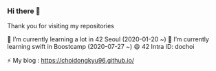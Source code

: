 ### Hi there 👋
Thank you for visiting my repositories

🌱 I’m currently learning a lot in 42 Seoul   (2020-01-20 ~)
🧐 I’m currently learning swift in Boostcamp  (2020-07-27 ~) 
😄 42 Intra ID: dochoi


⚡ My blog : https://choidongkyu96.github.io/
<!--
**ChoiDongKyu96/ChoiDongKyu96** is a ✨ _special_ ✨ repository because its `README.md` (this file) appears on your GitHub profile.

Here are some ideas to get you started:

- 🔭 I’m currently working on ...
- 🌱 I’m currently learning ...
- 👯 I’m looking to collaborate on ...
- 🤔 I’m looking for help with ...
- 💬 Ask me about ...
- 📫 How to reach me: ...
- 😄 Pronouns: ...
- ⚡ Fun fact: ...
-->
